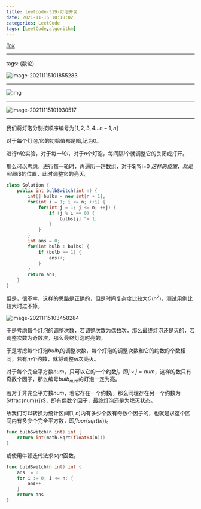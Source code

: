 ```yaml
---
title: leetcode-319-灯泡开关
date: 2021-11-15 10:18:02
categories: LeetCode
tags: [LeetCode,algorithm]
---
```


[$link$](https://leetcode-cn.com/problems/bulb-switcher/)

<hr/>

tags: (数论)

![image-20211115101855283](https://gitee.com/cao_ziqiang/img/raw/master/20211115101908.png)

<hr/>

![img](https://gitee.com/cao_ziqiang/img/raw/master/20211115101915.jpeg)

<hr/>

![image-20211115101930517](https://gitee.com/cao_ziqiang/img/raw/master/20211115101930.png)

<hr/>

我们将灯泡分别按顺序编号为$[1,2,3,4...n-1,n]$

对于每个灯泡,它的初始值都是暗,记为0。

进行$n$轮实验，对于每一轮$i$，对于$n$个灯泡，每间隔$i$个就调整它的关闭或打开。

那么可以考虑，进行每一轮时，再遍历一趟数组，对于$j\%i=0 $这样的位置，就是间隔$i$的位置，此时调整它的亮灭。

```java
class Solution {
    public int bulbSwitch(int n) {
        int[] bulbs = new int[n + 1];
        for(int i = 1; i <= n; ++i) {
            for(int j = 1; j <= n; ++j) {
                if (j % i == 0) {
                    bulbs[j] ^= 1;
                }
            }
        }
        int ans = 0;
        for(int bulb : bulbs) {
            if (bulb == 1) {
                ans++;
            }
        }
        return ans;
    }
}
```

但是，很不幸，这样的思路是正确的，但是时间复杂度比较大$O(n^2)$，测试用例比较大时过不掉。

![image-20211115103458284](https://gitee.com/cao_ziqiang/img/raw/master/20211115103458.png)

于是考虑每个灯泡的调整次数，若调整次数为偶数次，那么最终灯泡还是灭的，若调整次数为奇数次，那么最终灯泡时亮的。

于是考虑每个灯泡$bulb_i$的调整次数，每个灯泡的调整次数和它的约数的个数相同，若有$m$个约数，就将调整$m$次亮灭。

对于每个完全平方数$num$，只可以它的一个约数$j$，即$j\times j=num$，这样的数只有奇数个因子，那么编号$bulb_{num}$的灯泡一定为亮。

若对于非完全平方数$num$，若它存在一个约数$j$，那么同理存在另一个约数为$\frac{num}{j}$，即有偶数个因子，最终灯泡还是为熄灭状态。

故我们可以转换为统计区间$[1,n]$内有多少个数有奇数个因子的，也就是求这个区间内有多少个完全平方数，即$floor(sqrt(n))$。

```go
func bulbSwitch(n int) int {
    return int(math.Sqrt(float64(n)))
}
```

或使用牛顿迭代法求$sqrt$函数。

```go
func buldSwitch(n int) int {
    ans := 0
    for i := 0; i <= n; {
        ans++
    }
    return ans
}
```

